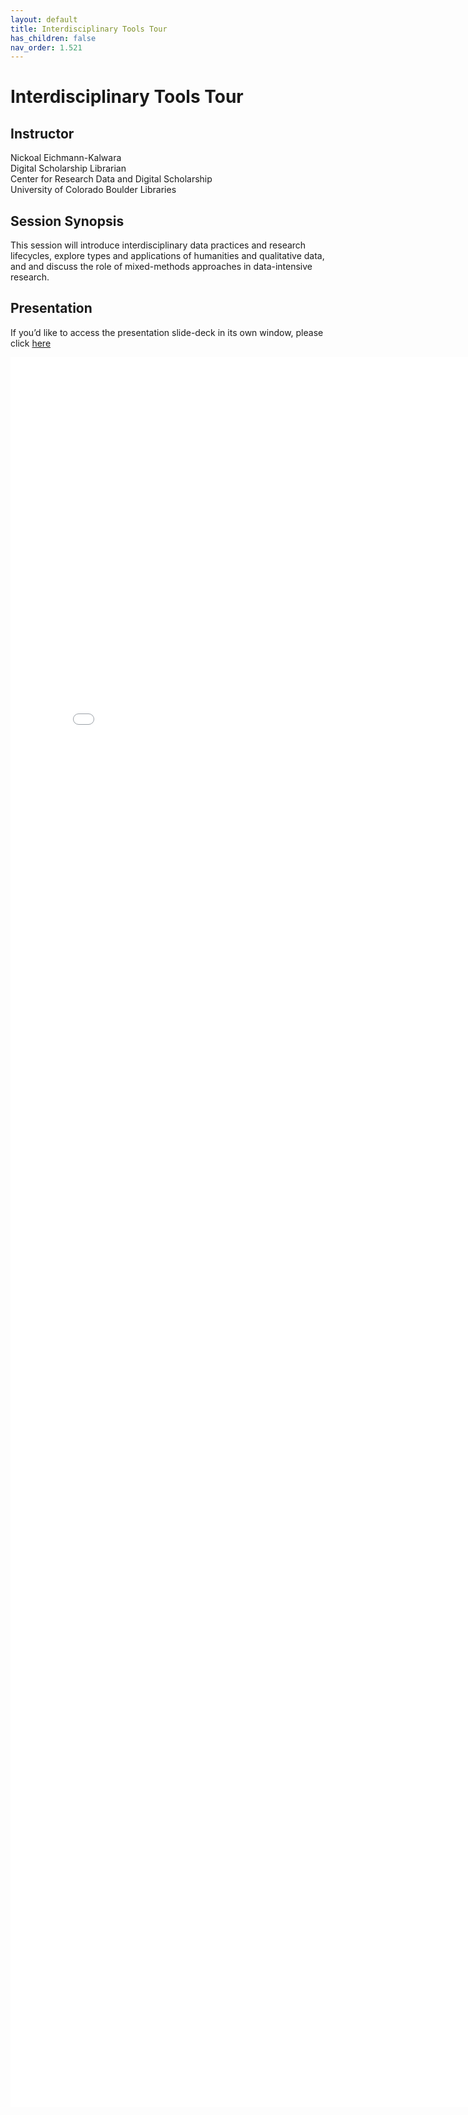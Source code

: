 ```yaml
---
layout: default
title: Interdisciplinary Tools Tour
has_children: false
nav_order: 1.521
---
```

  
# Interdisciplinary Tools Tour
  
## Instructor

Nickoal Eichmann-Kalwara\
Digital Scholarship Librarian\
Center for Research Data and Digital Scholarship\
University of Colorado Boulder Libraries

## Session Synopsis

This session will introduce interdisciplinary data practices and research lifecycles, explore types and applications of humanities and qualitative data, and and discuss the role of mixed-methods approaches in data-intensive research. 

## Presentation

If you’d like to access the presentation slide-deck in its own window, please click [here](interdisciplinary_tools/qualitative_presentation.pdf)

<iframe src="qualitative_data/qualitative_presentation.pdf" style="width: 800px; height: 2800px;" frameBorder="0"></iframe>



